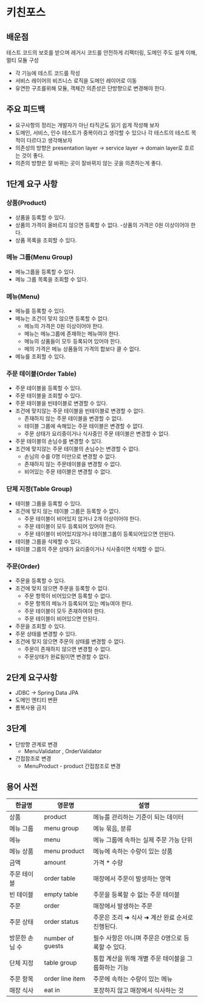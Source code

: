 # 키친포스
## 배운점
테스트 코드의 보호를 받으며 레거시 코드를 안전하게 리팩터링, 도메인 주도 설계 이해, 멀티 모듈 구성
- 각 기능에 테스트 코드를 작성
- 서비스 레이어의 비즈니스 로직을 도메인 레이어로 이동
- 유연한 구조를위해 모듈, 객체간 의존성은 단방향으로 변경해야 한다.

## 주요 피드백
- 요구사항의 정리는 개발자가 아닌 타직군도 읽기 쉽게 작성해 보자
- 도메인, 서비스, 인수 테스트가 중복이라고 생각할 수 있으나 각 테스트의 테스트 목적이 다르다고 생각해보자
- 의존성의 방향은 presentation layer -> service layer -> domain layer로 흐르는 것이 좋다.
- 의존의 방향은 잘 바뀌는 곳이 잘바뀌지 않는 곳을 의존하는게 좋다.

## 1단계 요구 사항
### 상품(Product)
- 상품을 등록할 수 있다.
- 상품의 가격이 올바르지 않으면 등록할 수 없다.
  -상품의 가격은 0원 이상이어야 한다.
- 상품 목록을 조회할 수 있다.

### 메뉴 그룹(Menu Group)
- 메뉴그룹을 등록할 수 있다.
- 메뉴 그룹 목록을 조회할 수 있다.

### 메뉴(Menu)
- 메뉴를 등록할 수 있다.
- 메뉴는 조건이 맞지 않으면 등록할 수 없다.
  - 메뉴의 가격은 0원 이상이어야 한다.
  - 메뉴는 메뉴그룹에 존재하는 메뉴여야 한다.
  - 메뉴의 상품들이 모두 등록되어 있어야 한다.
  - 메의 가격은 메뉴 상품들의 가격의 합보다 클 수 없다.
- 메뉴를 조회할 수 있다.

### 주문 테이블(Order Table)
- 주문 테이블을 등록할 수 있다.
- 주문 테이블을 조회할 수 있다.
- 주문 테이블을 빈테이블로 변경할 수 있다.
- 조건에 맞지않는 주문 테이블을 빈테이블로 변경할 수 없다.
  - 존재하지 않는 주문 테이블을 변경할 수 없다.
  - 테이블 그룹에 속해있는 주문 테이블은 변경할 수 없다.
  - 주문 상태가 요리중이거나 식사중인 주문 테이블은 변경할 수 없다.
- 주문 테이블의 손님수를 변경할 수 있다.
- 조건에 맞지않는 주문 테이블의 손님수는 변경할 수 없다.
  - 손님의 수를 0명 미만으로 변경할 수 없다.
  - 존재하지 않는 주문테이블을 변경할 수 없다.
  - 비어있는 주문 테이블은 변경할 수 없다.

### 단체 지정(Table Group) 
- 테이블 그룹을 등록할 수 있다.
- 조건에 맞지 않는 테이블 그룹은 등록할 수 없다.
  - 주문 테이블이 비어있지 않거나 2개 이상이어야 한다.
  - 주문 테이블이 모두 등록되어 있어야 한다.
  - 주문 테이블이 비어있지않거나 테이블그룹이 등록되어있으면 안된다.
- 테이블 그룹을 삭제할 수 있다.
- 테이블 그룹의 주문 상태가 요리중이거나 식사중이면 삭제할 수 없다.

### 주문(Order)
- 주문을 등록할 수 있다.
- 조건에 맞지 않으면 주문을 등록할 수 없다.
  - 주문 항목이 비어있으면 등록할 수 없다.
  - 주문 항목의 메뉴가 등록되어 있는 메뉴여야 한다.
  - 주문 테이블이 모두 존재하여야 한다.
  - 주문 테이블이 비어있으면 안된다.
- 주문을 조회할 수 있다.
- 주문 상태를 변경할 수 있다.
- 조건에 맞지 않으면 주문의 상태를 변경할 수 없다.
  - 주문이 존재하지 않으면 변경할 수 없다.
  - 주문상태가 완료됨이면 변경할 수 없다.
  
## 2단계 요구사항
- JDBC -> Spring Data JPA
- 도메인 엔티티 변환
- 롬복사용 금지

## 3단계
- 단방향 관계로 변경
  - MenuValidator , OrderValidator
- 간접참조로 변경
  - MenuProduct - product 간접참조로 변경

## 용어 사전

| 한글명 | 영문명 | 설명 |
| --- | --- | --- |
| 상품 | product | 메뉴를 관리하는 기준이 되는 데이터 |
| 메뉴 그룹 | menu group | 메뉴 묶음, 분류 |
| 메뉴 | menu | 메뉴 그룹에 속하는 실제 주문 가능 단위 |
| 메뉴 상품 | menu product | 메뉴에 속하는 수량이 있는 상품 |
| 금액 | amount | 가격 * 수량 |
| 주문 테이블 | order table | 매장에서 주문이 발생하는 영역 |
| 빈 테이블 | empty table | 주문을 등록할 수 없는 주문 테이블 |
| 주문 | order | 매장에서 발생하는 주문 |
| 주문 상태 | order status | 주문은 조리 ➜ 식사 ➜ 계산 완료 순서로 진행된다. |
| 방문한 손님 수 | number of guests | 필수 사항은 아니며 주문은 0명으로 등록할 수 있다. |
| 단체 지정 | table group | 통합 계산을 위해 개별 주문 테이블을 그룹화하는 기능 |
| 주문 항목 | order line item | 주문에 속하는 수량이 있는 메뉴 |
| 매장 식사 | eat in | 포장하지 않고 매장에서 식사하는 것 |
